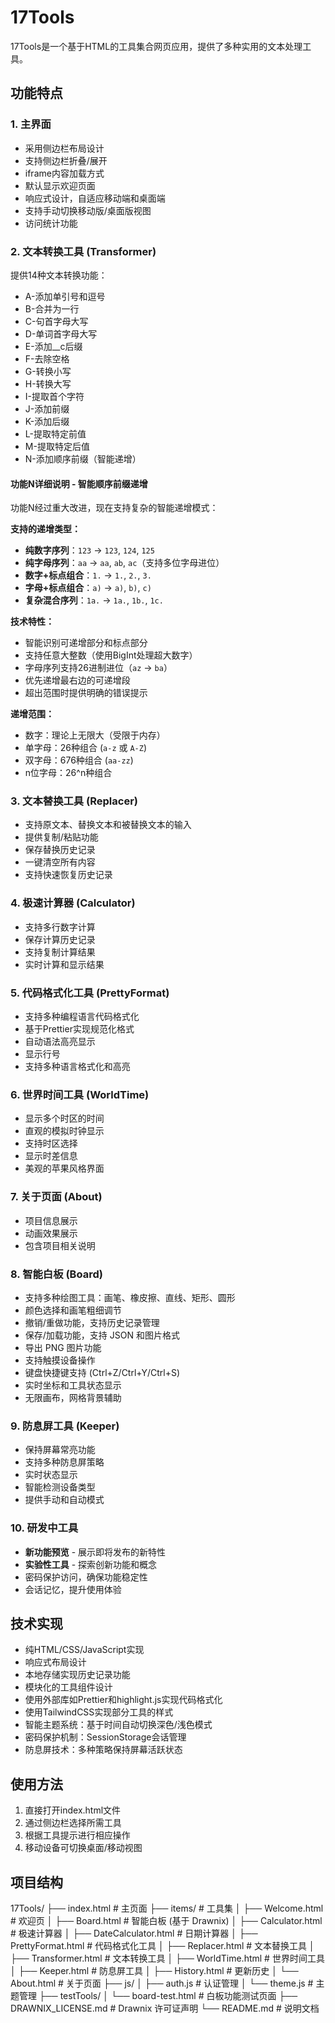 # 17Tools

17Tools是一个基于HTML的工具集合网页应用，提供了多种实用的文本处理工具。

## 功能特点

### 1. 主界面
- 采用侧边栏布局设计
- 支持侧边栏折叠/展开
- iframe内容加载方式
- 默认显示欢迎页面
- 响应式设计，自适应移动端和桌面端
- 支持手动切换移动版/桌面版视图
- 访问统计功能

### 2. 文本转换工具 (Transformer)
提供14种文本转换功能：
- A-添加单引号和逗号
- B-合并为一行
- C-句首字母大写
- D-单词首字母大写
- E-添加__c后缀
- F-去除空格
- G-转换小写
- H-转换大写
- I-提取首个字符
- J-添加前缀
- K-添加后缀
- L-提取特定前值
- M-提取特定后值
- N-添加顺序前缀（智能递增）

#### 功能N详细说明 - 智能顺序前缀递增
功能N经过重大改进，现在支持复杂的智能递增模式：

**支持的递增类型：**
- **纯数字序列**：`123` → `123`, `124`, `125`
- **纯字母序列**：`aa` → `aa`, `ab`, `ac`（支持多位字母进位）
- **数字+标点组合**：`1.` → `1.`, `2.`, `3.`
- **字母+标点组合**：`a)` → `a)`, `b)`, `c)`
- **复杂混合序列**：`1a.` → `1a.`, `1b.`, `1c.`

**技术特性：**
- 智能识别可递增部分和标点部分
- 支持任意大整数（使用BigInt处理超大数字）
- 字母序列支持26进制进位（`az` → `ba`）
- 优先递增最右边的可递增段
- 超出范围时提供明确的错误提示

**递增范围：**
- 数字：理论上无限大（受限于内存）
- 单字母：26种组合 (`a-z` 或 `A-Z`)
- 双字母：676种组合 (`aa-zz`)
- n位字母：26^n种组合

### 3. 文本替换工具 (Replacer)
- 支持原文本、替换文本和被替换文本的输入
- 提供复制/粘贴功能
- 保存替换历史记录
- 一键清空所有内容
- 支持快速恢复历史记录

### 4. 极速计算器 (Calculator)
- 支持多行数字计算
- 保存计算历史记录
- 支持复制计算结果
- 实时计算和显示结果

### 5. 代码格式化工具 (PrettyFormat)
- 支持多种编程语言代码格式化
- 基于Prettier实现规范化格式
- 自动语法高亮显示
- 显示行号
- 支持多种语言格式化和高亮

### 6. 世界时间工具 (WorldTime)
- 显示多个时区的时间
- 直观的模拟时钟显示
- 支持时区选择
- 显示时差信息
- 美观的苹果风格界面

### 7. 关于页面 (About)
- 项目信息展示
- 动画效果展示
- 包含项目相关说明

### 8. 智能白板 (Board)
- 支持多种绘图工具：画笔、橡皮擦、直线、矩形、圆形
- 颜色选择和画笔粗细调节
- 撤销/重做功能，支持历史记录管理
- 保存/加载功能，支持 JSON 和图片格式
- 导出 PNG 图片功能
- 支持触摸设备操作
- 键盘快捷键支持 (Ctrl+Z/Ctrl+Y/Ctrl+S)
- 实时坐标和工具状态显示
- 无限画布，网格背景辅助

### 9. 防息屏工具 (Keeper)
- 保持屏幕常亮功能
- 支持多种防息屏策略
- 实时状态显示
- 智能检测设备类型
- 提供手动和自动模式

### 10. 研发中工具
- **新功能预览** - 展示即将发布的新特性
- **实验性工具** - 探索创新功能和概念
- 密码保护访问，确保功能稳定性
- 会话记忆，提升使用体验

## 技术实现
- 纯HTML/CSS/JavaScript实现
- 响应式布局设计
- 本地存储实现历史记录功能
- 模块化的工具组件设计
- 使用外部库如Prettier和highlight.js实现代码格式化
- 使用TailwindCSS实现部分工具的样式
- 智能主题系统：基于时间自动切换深色/浅色模式
- 密码保护机制：SessionStorage会话管理
- 防息屏技术：多种策略保持屏幕活跃状态

## 使用方法
1. 直接打开index.html文件
2. 通过侧边栏选择所需工具
3. 根据工具提示进行相应操作
4. 移动设备可切换桌面/移动视图

## 项目结构

17Tools/
├── index.html # 主页面
├── items/ # 工具集
│ ├── Welcome.html # 欢迎页
│ ├── Board.html # 智能白板 (基于 Drawnix)
│ ├── Calculator.html # 极速计算器
│ ├── DateCalculator.html # 日期计算器
│ ├── PrettyFormat.html # 代码格式化工具
│ ├── Replacer.html # 文本替换工具
│ ├── Transformer.html # 文本转换工具
│ ├── WorldTime.html # 世界时间工具
│ ├── Keeper.html # 防息屏工具
│ ├── History.html # 更新历史
│ └── About.html # 关于页面
├── js/
│ ├── auth.js # 认证管理
│ └── theme.js # 主题管理
├── testTools/
│ └── board-test.html # 白板功能测试页面
├── DRAWNIX_LICENSE.md # Drawnix 许可证声明
└── README.md # 说明文档
